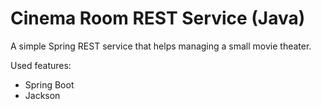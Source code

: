 # Cinema Room REST Service (Java)

A simple Spring REST service that helps managing a small movie theater.



Used features: 

- Spring Boot 
- Jackson 



